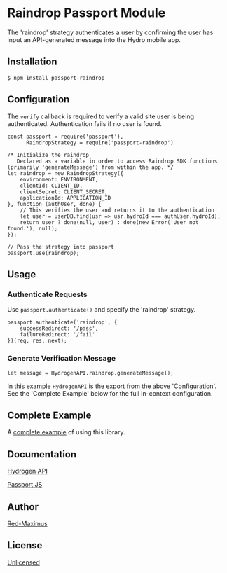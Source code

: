 # Raindrop Passport Module

The 'raindrop' strategy authenticates a user by confirming the user has input an API-generated message into the Hydro mobile app.

## Installation

`$ npm install passport-raindrop`


## Configuration

The `verify` callback is required to verify a valid site user is being authenticated. Authentication
fails if no user is found.

```
const passport = require('passport'),
      RaindropStrategy = require('passport-raindrop')

/* Initialize the raindrop
   Declared as a variable in order to access Raindrop SDK functions (primarily 'generateMessage') from within the app. */
let raindrop = new RaindropStrategy({
    environment: ENVIRONMENT,
    clientId: CLIENT_ID,
    clientSecret: CLIENT_SECRET,
    applicationId: APPLICATION_ID
}, function (authUser, done) {
    // This verifies the user and returns it to the authentication
    let user = userDB.find(usr => usr.hydroId === authUser.hydroId);
    return user ? done(null, user) : done(new Error('User not found.'), null);
});

// Pass the strategy into passport
passport.use(raindrop);
```

## Usage

### Authenticate Requests

Use `passport.authenticate()` and specify the 'raindrop' strategy.

```
passport.authenticate('raindrop', {
    successRedirect: '/pass',
    failureRedirect: '/fail'
})(req, res, next);
```

### Generate Verification Message

`let message = HydrogenAPI.raindrop.generateMessage();`

In this example `HydrogenAPI` is the export from the above 'Configuration'. See the 'Complete Example' below for the full
in-context configuration.

## Complete Example

A [complete example](https://github.com/Red-Maximus/Raindrop-Passport-Authentication) of using this library.

## Documentation

[Hydrogen API](https://www.hydrogenplatform.com/docs/hydro/v1/?javascript#Client-side)

[Passport JS](http://www.passportjs.org/docs/)

## Author

[Red-Maximus](https://github.com/Red-Maximus)

## License

[Unlicensed](http://unlicense.org/)